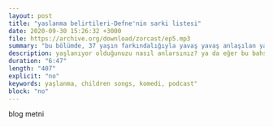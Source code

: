 ```yaml
---
layout: post
title: "yaslanma belirtileri-Defne'nin sarki listesi"
date: 2020-09-30 15:26:32 +3000
file: https://archive.org/download/zorcast/ep5.mp3
summary: "bu bölümde, 37 yaşın farkındalığıyla yavaş yavaş anlaşılan yaşlanma belirtilerinden ve zamane çocuklarının çıldırtıcı playlistlerinden bahsediyoruz."
description: yaşlanıyor olduğunuzu nasıl anlarsınız? ya da eğer bu bahsedeceğim belirtiler sizde de varsa kulübe hoşgeldiniz. bununla beraber tüm belirtilere inat, size genç işi bazı müzikler de dinleteceğim."
duration: "6:47" 
length: "407"
explicit: "no" 
keywords: yaşlanma, children songs, komedi, podcast"
block: "no" 
---
```


blog metni